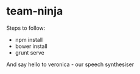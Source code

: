 # team-ninja

Steps to follow:

* npm install
* bower install
* grunt serve

And say hello to veronica - our speech synthesiser
